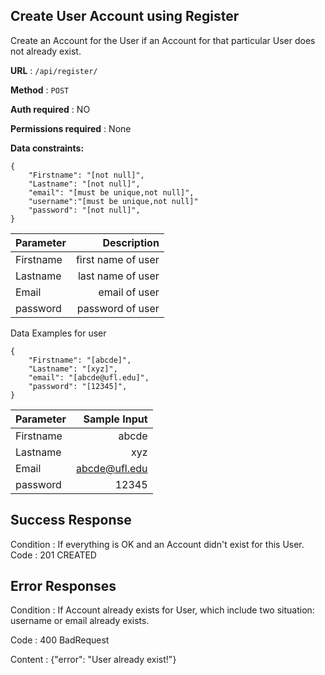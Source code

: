 

## Create User Account using Register

Create an Account for the User if an Account for that particular User does not already exist.

**URL** : ``` /api/register/ ```

**Method** : ``` POST ```

**Auth required** : NO

**Permissions required** : None

**Data constraints:**

```
{
    "Firstname": "[not null]",
    "Lastname": "[not null]",
    "email": "[must be unique,not null]",
    "username":"[must be unique,not null]"
    "password": "[not null]",
}
```
| Parameter      | Description
| :---        |    ----:  
| Firstname      | first name of user      
| Lastname   | last name of user     
| Email      |email of user          
| password      | password of user |

Data Examples for user
```
{
    "Firstname": "[abcde]",
    "Lastname": "[xyz]",
    "email": "[abcde@ufl.edu]",
    "password": "[12345]",
}
```
| Parameter      | Sample Input 
| :---        |    ----:  
| Firstname      | abcde      
| Lastname   | xyz     
| Email      |abcde@ufl.edu       
| password      | 12345      
## Success Response

Condition : If everything is OK and an Account didn't exist for this User.
Code : 201 CREATED

## Error Responses
Condition : If Account already exists for User, which include two situation: username or email already exists.

Code : 400 BadRequest

Content : {"error": "User already exist!"}
